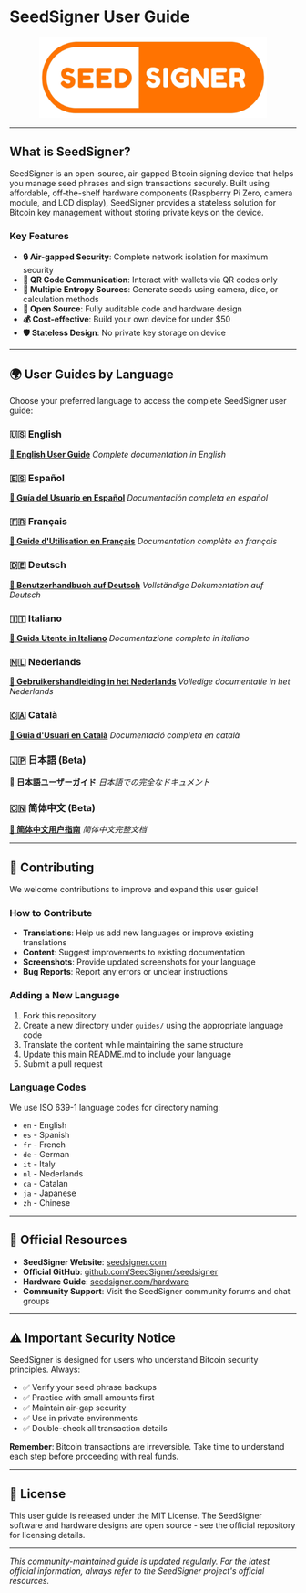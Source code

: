# SeedSigner User Guide

<div align="center">
  <img src="/guides/en/images/SeedSigner_Logo.png" alt="SeedSigner Logo" width="400"/>
</div>

---

## What is SeedSigner?

SeedSigner is an open-source, air-gapped Bitcoin signing device that helps you manage seed phrases and sign transactions securely. Built using affordable, off-the-shelf hardware components (Raspberry Pi Zero, camera module, and LCD display), SeedSigner provides a stateless solution for Bitcoin key management without storing private keys on the device.

### Key Features

- **🔒 Air-gapped Security**: Complete network isolation for maximum security
- **📱 QR Code Communication**: Interact with wallets via QR codes only
- **🎲 Multiple Entropy Sources**: Generate seeds using camera, dice, or calculation methods
- **🔧 Open Source**: Fully auditable code and hardware design
- **💰 Cost-effective**: Build your own device for under $50
- **🛡️ Stateless Design**: No private key storage on device

---

## 🌍 User Guides by Language

Choose your preferred language to access the complete SeedSigner user guide:

### 🇺🇸 English
**[📖 English User Guide](../guides/en/README_en.md)**
*Complete documentation in English*

### 🇪🇸 Español
**[📖 Guía del Usuario en Español](/guides/es/README_es.md)**
*Documentación completa en español*

### 🇫🇷 Français
**[📖 Guide d'Utilisation en Français](/guides/fr/README.md)**
*Documentation complète en français*

### 🇩🇪 Deutsch
**[📖 Benutzerhandbuch auf Deutsch](/guides/de/README.md)**
*Vollständige Dokumentation auf Deutsch*

### 🇮🇹 Italiano
**[📖 Guida Utente in Italiano](/guides/it/README.md)**
*Documentazione completa in italiano*

### 🇳🇱 Nederlands
**[📖 Gebruikershandleiding in het Nederlands](/guides/nl/README.md)**
*Volledige documentatie in het Nederlands*

### ​🇨​​🇦​ Català
**[📖 Guia d'Usuari en Català](/guides/ca/README.md)**
*Documentació completa en català*

### 🇯🇵 日本語 (Beta)
**[📖 日本語ユーザーガイド](/guides/ja/README.md)**
*日本語での完全なドキュメント*

### 🇨🇳 简体中文 (Beta)
**[📖 简体中文用户指南](/guides/zh/README.md)**
*简体中文完整文档*

---

## 🤝 Contributing

We welcome contributions to improve and expand this user guide!

### How to Contribute

- **Translations**: Help us add new languages or improve existing translations
- **Content**: Suggest improvements to existing documentation
- **Screenshots**: Provide updated screenshots for your language
- **Bug Reports**: Report any errors or unclear instructions

### Adding a New Language

1. Fork this repository
2. Create a new directory under `guides/` using the appropriate language code
3. Translate the content while maintaining the same structure
4. Update this main README.md to include your language
5. Submit a pull request

### Language Codes

We use ISO 639-1 language codes for directory naming:
- `en` - English
- `es` - Spanish
- `fr` - French
- `de` - German
- `it` - Italy
- `nl` - Nederlands
- `ca` - Catalan
- `ja` - Japanese
- `zh` - Chinese

---

## 🔗 Official Resources

- **SeedSigner Website**: [seedsigner.com](https://seedsigner.com/)
- **Official GitHub**: [github.com/SeedSigner/seedsigner](https://github.com/SeedSigner/seedsigner)
- **Hardware Guide**: [seedsigner.com/hardware](https://seedsigner.com/hardware/)
- **Community Support**: Visit the SeedSigner community forums and chat groups

---

## ⚠️ Important Security Notice

SeedSigner is designed for users who understand Bitcoin security principles. Always:

- ✅ Verify your seed phrase backups
- ✅ Practice with small amounts first
- ✅ Maintain air-gap security
- ✅ Use in private environments
- ✅ Double-check all transaction details

**Remember**: Bitcoin transactions are irreversible. Take time to understand each step before proceeding with real funds.

---

## 📄 License

This user guide is released under the MIT License. The SeedSigner software and hardware designs are open source - see the official repository for licensing details.

---

*This community-maintained guide is updated regularly. For the latest official information, always refer to the SeedSigner project's official resources.*
